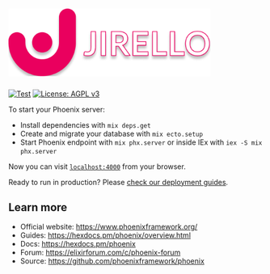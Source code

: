 <h1>
  <a href="https://jirello.com/">
    <img src="./.github/media/jirello_banner_512.png" width="400" alt="Jirello" />
  </a>
</h1>

[![Test](https://github.com/alexandru-cazacu/jirello/actions/workflows/test.yaml/badge.svg?branch=master)](https://github.com/alexandru-cazacu/jirello/actions/workflows/test.yaml)
[![License: AGPL v3](https://img.shields.io/badge/License-AGPL_v3-blue.svg)](https://github.com/alexandru-cazacu/jirello/blob/master/LICENSE)

To start your Phoenix server:

- Install dependencies with `mix deps.get`
- Create and migrate your database with `mix ecto.setup`
- Start Phoenix endpoint with `mix phx.server` or inside IEx with `iex -S mix phx.server`

Now you can visit [`localhost:4000`](http://localhost:4000) from your browser.

Ready to run in production? Please [check our deployment guides](https://hexdocs.pm/phoenix/deployment.html).

## Learn more

- Official website: https://www.phoenixframework.org/
- Guides: https://hexdocs.pm/phoenix/overview.html
- Docs: https://hexdocs.pm/phoenix
- Forum: https://elixirforum.com/c/phoenix-forum
- Source: https://github.com/phoenixframework/phoenix
